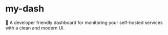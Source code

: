# my-dash
🔢 A developer friendly dashboard for monitoring your self-hosted services with a clean and modern UI.

